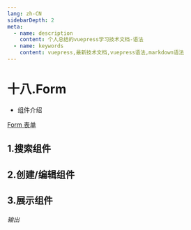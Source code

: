 ```yaml
---
lang: zh-CN
sidebarDepth: 2
meta:
  - name: description
    content: 个人总结的vuepress学习技术文档-语法
  - name: keywords
    content: vuepress,最新技术文档,vuepress语法,markdown语法
---
```


# 十八.Form

- 组件介绍

[Form 表单](https://element-plus.gitee.io/#/zh-CN/component/form)

## 1.搜索组件

<demo src="./formSearch1.vue"></demo>

## 2.创建/编辑组件

<demo src="./formSubmit1.vue"></demo>

## 3.展示组件

<demo src="./formView1.vue"></demo>

###### 输出

